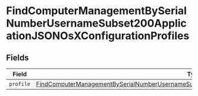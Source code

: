 # FindComputerManagementBySerialNumberUsernameSubset200ApplicationJSONOsXConfigurationProfiles


## Fields

| Field                                                                                                                                                                                                                                 | Type                                                                                                                                                                                                                                  | Required                                                                                                                                                                                                                              | Description                                                                                                                                                                                                                           |
| ------------------------------------------------------------------------------------------------------------------------------------------------------------------------------------------------------------------------------------- | ------------------------------------------------------------------------------------------------------------------------------------------------------------------------------------------------------------------------------------- | ------------------------------------------------------------------------------------------------------------------------------------------------------------------------------------------------------------------------------------- | ------------------------------------------------------------------------------------------------------------------------------------------------------------------------------------------------------------------------------------- |
| `profile`                                                                                                                                                                                                                             | [FindComputerManagementBySerialNumberUsernameSubset200ApplicationJSONOsXConfigurationProfilesProfile](../../models/operations/findcomputermanagementbyserialnumberusernamesubset200applicationjsonosxconfigurationprofilesprofile.md) | :heavy_minus_sign:                                                                                                                                                                                                                    | N/A                                                                                                                                                                                                                                   |